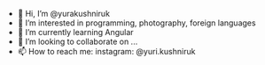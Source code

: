 - 👋 Hi, I’m @yurakushniruk
- 👀 I’m interested in programming, photography, foreign languages
- 🌱 I’m currently learning Angular
- 💞️ I’m looking to collaborate on ...
- 📫 How to reach me: instagram: @yuri.kushniruk

<!---
yurakushniruk/yurakushniruk is a ✨ special ✨ repository because its `README.md` (this file) appears on your GitHub profile.
You can click the Preview link to take a look at your changes.
--->
